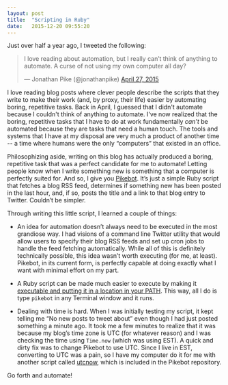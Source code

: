 ```yaml
---
layout: post
title:  "Scripting in Ruby"
date:   2015-12-20 09:55:20
---
```


Just over half a year ago, I tweeted the following: 

<blockquote class="twitter-tweet" lang="en"><p lang="en" dir="ltr">I love reading about automation, but I really can’t think of anything to automate. A curse of not using my own computer all day?</p>&mdash; Jonathan Pike (@jonathanpike) <a href="https://twitter.com/jonathanpike/status/592752223161049089">April 27, 2015</a></blockquote>
<script async src="//platform.twitter.com/widgets.js" charset="utf-8"></script>

I love reading blog posts where clever people describe the scripts that they write to make their work (and, by proxy, their life) easier by automating boring, repetitive tasks.  Back in April, I guessed that I didn't automate because I couldn't think of anything to automate. I've now realized that the boring, repetitive tasks that I have to do at work fundamentally _can’t_ be automated because they are tasks that need a human touch.  The tools and systems that I have at my disposal are very much a product of another time -- a time where humans were the only “computers” that existed in an office. 

Philosophizing aside, writing on this blog has actually produced a boring, repetitive task that was a perfect candidate for me to automate!  Letting people know when I write something new is something that a computer is perfectly suited for.  And so, I give you [Pikebot](https://github.com/jonathanpike/pikebot/blob/master/pikebot).  It’s just a simple Ruby script that fetches a blog RSS feed, determines if something new has been posted in the last hour, and, if so, posts the title and a link to that blog entry to Twitter.  Couldn’t be simpler.

Through writing this little script, I learned a couple of things: 

- An idea for automation doesn’t always need to be executed in the most grandiose way.  I had visions of a command line Twitter utility that would allow users to specify their blog RSS feeds and set up cron jobs to handle the feed fetching automatically.  While all of this is definitely technically possible, this idea wasn’t worth executing (for me, at least).  Pikebot, in its current form, is perfectly capable at doing exactly what I want with minimal effort on my part. 

- A Ruby script can be made much easier to execute by making it [executable and putting it in a location in your PATH](http://commandercoriander.net/blog/2013/02/16/making-a-ruby-script-executable/).  This way, all I do is type `pikebot` in any Terminal window and it runs. 

- Dealing with time is hard.  When I was initially testing my script, it kept telling me “No new posts to tweet about” even though I had just posted something a minute ago.  It took me a few minutes to realize that it was because my blog’s time zone is UTC (for whatever reason) and I was checking the time using `Time.now` (which was using EST).  A quick and dirty fix was to change Pikebot to use UTC. Since I live in EST, converting to UTC was a pain, so I have my computer do it for me with another script called [utcnow](https://github.com/jonathanpike/pikebot/blob/master/utcnow), which is included in the Pikebot repository. 

Go forth and automate! 